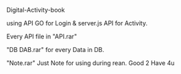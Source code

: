 Digital-Activity-book

using API GO for Login & server.js API for Activity.

Every API file in "API.rar"

"DB DAB.rar" for every Data in DB.

"Note.rar" Just Note for using during rean. Good 2 Have 4u

